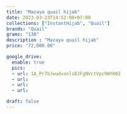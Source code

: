 ```yaml
---
title: "Mazaya quail hijab"
date: 2023-03-23T14:52:08+07:00
collections: ["InstantHijab", "Quail"]
brands: "Quail"
grams: "130"
description : "Mazaya quail hijab"
price: "72,000.00"

google_drive:
  enable: true
  pics:
  - url: 1A_Pr7bJwudvonlsDJFgNVctVpc9WYH0Z
  - url: 
  - url: 
  - url: 

draft: false
---
```


    
  
